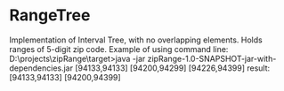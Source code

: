 # RangeTree

Implementation of Interval Tree, with no overlapping elements. Holds ranges of 5-digit zip code.
Example of using command line:
D:\projects\zipRange\target>java -jar zipRange-1.0-SNAPSHOT-jar-with-dependencies.jar [94133,94133] [94200,94299] [94226,94399]
result: [94133,94133] [94200,94399]

